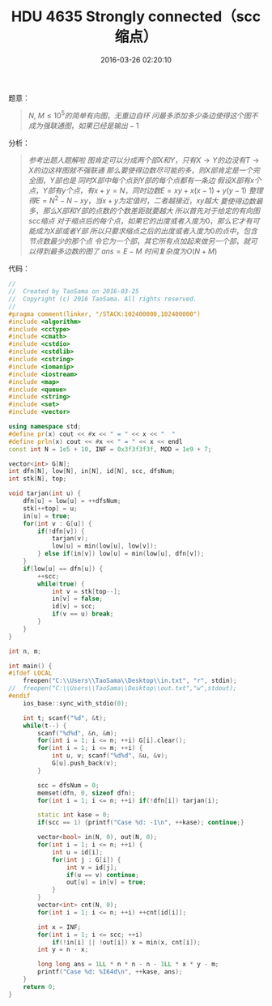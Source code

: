 ﻿---
title: HDU 4635 Strongly connected（scc缩点）
categories:
  - 图论
  - 连通图
  - 
tags:
  - scc
  - 
date: 2016-03-26 02:20:10
toc: 
---
题意：
>$N,\ M\le 10^5的简单有向图，无重边自环$
$问最多添加多少条边使得这个图不成为强联通图，如果已经是输出-1$

<!-- more -->

分析：
>$参考出题人题解啦$
$图肯定可以分成两个部X和Y，只有X\to Y的边没有T\to X的边这样图就不强联通$
$那么要使得边数尽可能的多，则X部肯定是一个完全图，Y部也是$
$同时X部中每个点到Y部的每个点都有一条边$
$假设X部有x个点，Y部有y个点，有x+y=N，同时边数E=xy+x(x-1)+y(y-1)$
$整理得E=N^2-N-xy，当x+y为定值时，二者越接近，xy越大$
$要使得边数最多，那么X部和Y部的点数的个数差距就要越大$
$所以首先对于给定的有向图scc缩点$
$对于缩点后的每个点，如果它的出度或者入度为0，那么它才有可能成为X部或者Y部$
$所以只要求缩点之后的出度或者入度为0的点中，包含节点数最少的那个点$
$令它为一个部，其它所有点加起来做另一个部，就可以得到最多边数的图了$
$ans = E-M$
$时间复杂度为O(N+M)$

代码：
```cpp
//
//  Created by TaoSama on 2016-03-25
//  Copyright (c) 2016 TaoSama. All rights reserved.
//
#pragma comment(linker, "/STACK:102400000,102400000")
#include <algorithm>
#include <cctype>
#include <cmath>
#include <cstdio>
#include <cstdlib>
#include <cstring>
#include <iomanip>
#include <iostream>
#include <map>
#include <queue>
#include <string>
#include <set>
#include <vector>

using namespace std;
#define pr(x) cout << #x << " = " << x << "  "
#define prln(x) cout << #x << " = " << x << endl
const int N = 1e5 + 10, INF = 0x3f3f3f3f, MOD = 1e9 + 7;

vector<int> G[N];
int dfn[N], low[N], in[N], id[N], scc, dfsNum;
int stk[N], top;

void tarjan(int u) {
    dfn[u] = low[u] = ++dfsNum;
    stk[++top] = u;
    in[u] = true;
    for(int v : G[u]) {
        if(!dfn[v]) {
            tarjan(v);
            low[u] = min(low[u], low[v]);
        } else if(in[v]) low[u] = min(low[u], dfn[v]);
    }
    if(low[u] == dfn[u]) {
        ++scc;
        while(true) {
            int v = stk[top--];
            in[v] = false;
            id[v] = scc;
            if(v == u) break;
        }
    }
}

int n, m;

int main() {
#ifdef LOCAL
    freopen("C:\\Users\\TaoSama\\Desktop\\in.txt", "r", stdin);
//  freopen("C:\\Users\\TaoSama\\Desktop\\out.txt","w",stdout);
#endif
    ios_base::sync_with_stdio(0);

    int t; scanf("%d", &t);
    while(t--) {
        scanf("%d%d", &n, &m);
        for(int i = 1; i <= n; ++i) G[i].clear();
        for(int i = 1; i <= m; ++i) {
            int u, v; scanf("%d%d", &u, &v);
            G[u].push_back(v);
        }

        scc = dfsNum = 0;
        memset(dfn, 0, sizeof dfn);
        for(int i = 1; i <= n; ++i) if(!dfn[i]) tarjan(i);

        static int kase = 0;
        if(scc == 1) {printf("Case %d: -1\n", ++kase); continue;}

        vector<bool> in(N, 0), out(N, 0);
        for(int i = 1; i <= n; ++i) {
            int u = id[i];
            for(int j : G[i]) {
                int v = id[j];
                if(u == v) continue;
                out[u] = in[v] = true;
            }
        }
        vector<int> cnt(N, 0);
        for(int i = 1; i <= n; ++i) ++cnt[id[i]];

        int x = INF;
        for(int i = 1; i <= scc; ++i)
            if(!in[i] || !out[i]) x = min(x, cnt[i]);
        int y = n - x;

        long long ans = 1LL * n * n - n - 1LL * x * y - m;
        printf("Case %d: %I64d\n", ++kase, ans);
    }
    return 0;
}
```